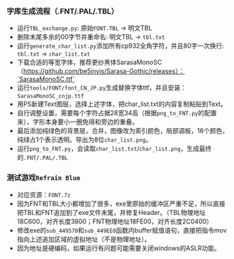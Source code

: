 ### 字库生成流程（.FNT/.PAL/.TBL）
* 运行`TBL_exchange.py`: 原始`FONT.TBL` -> 明文TBL
* 删除末尾多余的00字节并重命名: 明文TBL -> `tbl.txt`
* 运行`generate_char_list.py`添加所有cp932全角字符，并且80字一次换行: `tbl.txt` -> `char_list.txt`
* 下载合适的等宽字体，推荐更纱黑体SarasaMonoSC（https://github.com/be5invis/Sarasa-Gothic/releases）：`SarasaMonoSC.ttf`
* 运行`tools/FONT/font_CN_JP.py`生成替换字体ttf，并且安装：`SarasaMonoSC_cnjp.ttf`
* 用PS新建Text图层，选择上述字体，把char_list.txt的内容复制粘贴到Text。
* 自行调整设置，需要每个字符占据28宽34高（根据`png_to_FNT.py`的配置来），字形本身要小一圈免得和旁边的重叠。
* 最后添加纯绿色的背景层，合并，图像改为索引颜色，局部调板，16个颜色，纯绿占1个表示透明。导出为8位`char_list.png`。
* 运行`png_to_FNT.py`，会读取`char_list.txt`/`char_list.png`，生成最终的`.FNT/.PAL/.TBL`

### 测试游戏`Refrain Blue`
* 对应资源：`FONT.7z`
* 因为FNT和TBL大小都增加了很多，exe里原始的缓冲区严重不足，所以直接把TBL和FNT追加到了exe文件末尾，并修复Header。（TBL物理地址18C600，对齐长度3800；FNT物理地址18FE00，对齐长度2C0400）
* 修改exe的`sub_449570`和`sub_449EE0`函数内buffer赋值语句，直接把指令mov指向上述追加区域的虚拟地址（不是物理地址）。
* 因为地址是硬编码，如果运行有问题可能需要关闭windows的ASLR功能。

